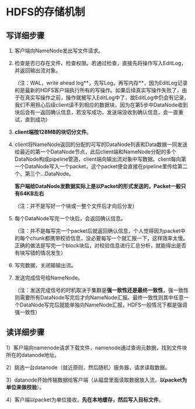 # HDFS的存储机制

## 写详细步骤

1. 客户端向NameNode发出写文件请求。

2. 检查是否已存在文件、检查权限。若通过检查，直接先将操作写入EditLog，并返回输出流对象。 

   （注：WAL，write ahead log**，先写Log，再写内存**，因为EditLog记录的是最新的HDFS客户端执行所有的写操作。如果后续真实写操作失败了，由于在真实写操作之前，操作就被写入EditLog中了，故EditLog中仍会有记录，我们不用担心后续client读不到相应的数据块，因为在第5步中DataNode收到块后会有一返回确认信息，若没写成功，发送端没收到确认信息，会一直重试，直到成功）

3. **client端按128MB的块切分文件**。

4. client将NameNode返回的分配的可写的DataNode列表和Data数据一同发送给最近的第一个DataNode节点，此后client端和NameNode分配的多个DataNode构成pipeline管道，client端向输出流对象中写数据。client每向第一个DataNode写入一个packet，这个packet便会直接在pipeline里传给第二个、第三个…DataNode。 

   **客户端给DataNode发数据实际上是以Packet的形式发送的，Packet一般只有64KB左右**

   （注：并不是写好一个块或一整个文件后才向后分发）

5. 每个DataNode写完一个块后，会返回确认信息。 

   （注：并不是每写完一个packet后就返回确认信息，个人觉得因为packet中的每个chunk都携带校验信息，没必要每写一个就汇报一下，这样效率太慢。正确的做法是写完一个block块后，对校验信息进行汇总分析，就能得出是否有块写错的情况发生）

6. 写完数据，关闭输输出流。

7. 发送完成信号给NameNode。 

   （注：发送完成信号的时机取决于集群是**强一致性还是最终一致性**，强一致性则需要所有DataNode写完后才向NameNode汇报。最终一致性则其中任意一个DataNode写完后就能单独向NameNode汇报，HDFS一般情况下都是强调强一致性）

## 读详细步骤

1）客户端向namenode请求下载文件，namenode通过查询元数据，找到文件块所在的datanode地址。

2）挑选一台datanode（就近原则，然后随机）服务器，请求读取数据。

3）datanode开始传输数据给客户端（从磁盘里面读取数据放入流，**以packet为单位来做校验**）。

4）客户端以packet为单位接收，**先在本地缓存，然后写入目标文件**。

 













